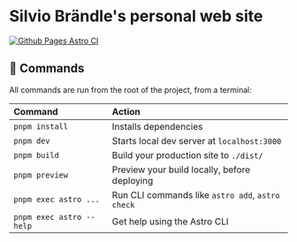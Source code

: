 # Silvio Brändle's personal web site

[![Github Pages Astro CI](https://github.com/silvio2402/silviobraendle.ch-new/actions/workflows/deploy.yml/badge.svg)](https://github.com/silvio2402/silviobraendle.ch-new/actions/workflows/deploy.yml)

## 🧞 Commands

All commands are run from the root of the project, from a terminal:

| Command                  | Action                                           |
| :----------------------- | :----------------------------------------------- |
| `pnpm install`           | Installs dependencies                            |
| `pnpm dev`               | Starts local dev server at `localhost:3000`      |
| `pnpm build`             | Build your production site to `./dist/`          |
| `pnpm preview`           | Preview your build locally, before deploying     |
| `pnpm exec astro ...`    | Run CLI commands like `astro add`, `astro check` |
| `pnpm exec astro --help` | Get help using the Astro CLI                     |
